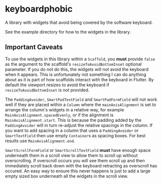 # keyboardphobic

A library with widgets that avoid being covered by the software keyboard.

See the example directory for how to the widgets in the library.

## Important Caveats

To use the widgets in this library within a `Scaffold`, you **must** provide `false` as the argument to the scaffold's `resizeToAvoidBottomInset` optional parameter. If you do not do this, the widgets will not avoid the keyboard when it appears. This is unfortunately not something I can do anything about as it is part of how scaffolds interact with the keyboard in Flutter. By default the viewport resizes to avoid the keyboard if `resizeToAvoidBottomInset` is not provided.

The `PaddingAvoider`, `SmartPadTextField` and `SmartPadFormField` will not work well if they are placed within a `Column` where the `mainAxisAlignment` is set to arrange the column's widgets in a relative way, for example `MainAxisAlignment.spacedEvenly`, or if the alignment is `MainAxisAlignment.start`. This is because the padding added by the `PaddingAvoider` will in turn re-adjust the relative spacings in the column. If you want to add spacing in a column that uses a `PaddingAvoider` or `SmartTextField` then use empty `Container`s as spacing boxes. For best results use `MainAxisAlignment.end`.

`SmartScrollFormField` or `SmartScrollTextField` **must** have enough space underneath them in a scroll view to allow them to scroll up without overscrolling. If overscroll occurs you will see them scroll up and then immediately scroll back down with the keyboard retracting as overscroll has occured. An easy way to ensure this never happens is just to add a large empty sized box underneath all the widgets in the scroll view.
